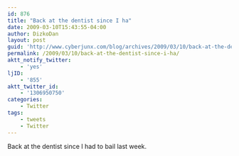 ```yaml
---
id: 876
title: "Back at the dentist since I ha"
date: 2009-03-10T15:43:55-04:00
author: DizkoDan
layout: post
guid: 'http://www.cyberjunx.com/blog/archives/2009/03/10/back-at-the-dentist-since-i-ha/'
permalink: /2009/03/10/back-at-the-dentist-since-i-ha/
aktt_notify_twitter:
    - 'yes'
ljID:
    - '855'
aktt_twitter_id:
    - '1306950750'
categories:
    - Twitter
tags:
    - tweets
    - Twitter
---
```


Back at the dentist since I had to bail last week.
